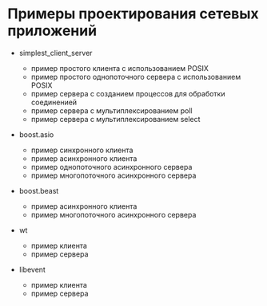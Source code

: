 # Примеры проектирования сетевых приложений

+ simplest_client_server
  - пример простого клиента с использованием POSIX
  - пример простого однопоточного сервера с использованием POSIX
  - пример сервера с созданием процессов для обработки соединенией
  - пример сервера с мультиплексированием poll
  - пример сервера с мультиплексированием select

+ boost.asio
  - пример синхронного клиента
  - пример асинхронного клиента
  - пример однопоточного асинхронного сервера
  - пример многопоточного асинхронного сервера

+ boost.beast
  - пример асинхронного клиента
  - пример многопоточного асинхронного сервера

+ wt
  - пример клиента
  - пример сервера

+ libevent
  - пример клиента
  - пример сервера 
